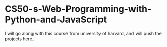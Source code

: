 # CS50-s-Web-Programming-with-Python-and-JavaScript
I will go along with this course from university of harvard, and will push the projects here.
